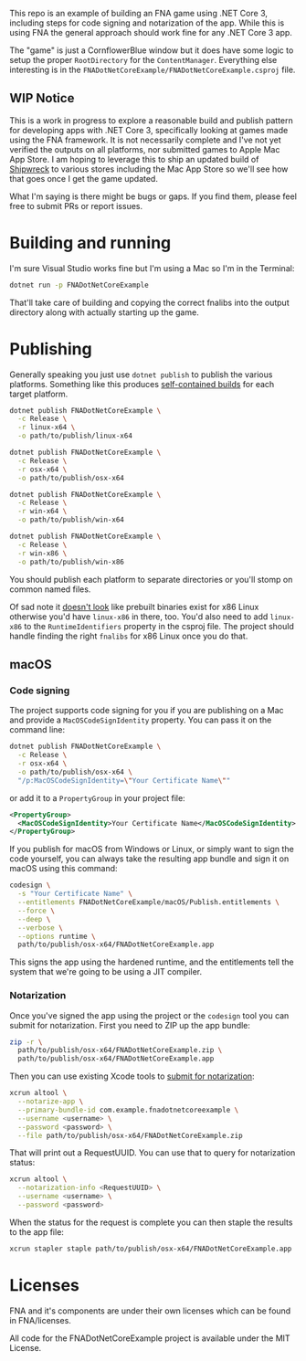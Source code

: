 This repo is an example of building an FNA game using .NET Core 3, including
steps for code signing and notarization of the app. While this is using FNA the
general approach should work fine for any .NET Core 3 app.

The "game" is just a CornflowerBlue window but it does have some logic to setup
the proper `RootDirectory` for the `ContentManager`. Everything else interesting
is in the `FNADotNetCoreExample/FNADotNetCoreExample.csproj` file.

## WIP Notice

This is a work in progress to explore a reasonable build and publish pattern for
developing apps with .NET Core 3, specifically looking at games made using the
FNA framework. It is not necessarily complete and I've not yet verified the
outputs on all platforms, nor submitted games to Apple Mac App Store. I am
hoping to leverage this to ship an updated build of
[Shipwreck](https://shipwreckgame.com) to various stores including the Mac App
Store so we'll see how that goes once I get the game updated.

What I'm saying is there might be bugs or gaps. If you find them, please feel
free to submit PRs or report issues.

# Building and running

I'm sure Visual Studio works fine but I'm using a Mac so I'm in the Terminal:

```sh
dotnet run -p FNADotNetCoreExample
```

That'll take care of building and copying the correct fnalibs into the output
directory along with actually starting up the game.

# Publishing

Generally speaking you just use `dotnet publish` to publish the various
platforms. Something like this produces [self-contained
builds](https://docs.microsoft.com/en-us/dotnet/core/deploying/index#self-contained-deployments-scd)
for each target platform.

```sh
dotnet publish FNADotNetCoreExample \
  -c Release \
  -r linux-x64 \
  -o path/to/publish/linux-x64

dotnet publish FNADotNetCoreExample \
  -c Release \
  -r osx-x64 \
  -o path/to/publish/osx-x64

dotnet publish FNADotNetCoreExample \
  -c Release \
  -r win-x64 \
  -o path/to/publish/win-x64

dotnet publish FNADotNetCoreExample \
  -c Release \
  -r win-x86 \
  -o path/to/publish/win-x86
```

You should publish each platform to separate directories or you'll stomp on
common named files.

Of sad note it [doesn't look](https://github.com/dotnet/coreclr/issues/9265)
like prebuilt binaries exist for x86 Linux otherwise you'd have `linux-x86` in
there, too. You'd also need to add `linux-x86` to the `RuntimeIdentifiers`
property in the csproj file. The project should handle finding the right
`fnalibs` for x86 Linux once you do that.

## macOS

### Code signing

The project supports code signing for you if you are publishing on a Mac and
provide a `MacOSCodeSignIdentity` property. You can pass it on the command line:

```sh
dotnet publish FNADotNetCoreExample \
  -c Release \
  -r osx-x64 \
  -o path/to/publish/osx-x64 \
  "/p:MacOSCodeSignIdentity=\"Your Certificate Name\""
```

or add it to a `PropertyGroup` in your project file:

```xml
<PropertyGroup>
  <MacOSCodeSignIdentity>Your Certificate Name</MacOSCodeSignIdentity>
</PropertyGroup>
```

If you publish for macOS from Windows or Linux, or simply want to sign the code
yourself, you can always take the resulting app bundle and sign it on macOS
using this command:

```sh
codesign \
  -s "Your Certificate Name" \
  --entitlements FNADotNetCoreExample/macOS/Publish.entitlements \
  --force \
  --deep \
  --verbose \
  --options runtime \
  path/to/publish/osx-x64/FNADotNetCoreExample.app
```

This signs the app using the hardened runtime, and the entitlements tell the
system that we're going to be using a JIT compiler.

### Notarization

Once you've signed the app using the project or the `codesign` tool you can
submit for notarization. First you need to ZIP up the app bundle:

```sh
zip -r \
  path/to/publish/osx-x64/FNADotNetCoreExample.zip \
  path/to/publish/osx-x64/FNADotNetCoreExample.app
```

Then you can use existing Xcode tools to [submit for notarization](https://developer.apple.com/documentation/xcode/notarizing_your_app_before_distribution/customizing_the_notarization_workflow?language=objc#3087734):

```sh
xcrun altool \
  --notarize-app \
  --primary-bundle-id com.example.fnadotnetcoreexample \
  --username <username> \
  --password <password> \
  --file path/to/publish/osx-x64/FNADotNetCoreExample.zip
```

That will print out a RequestUUID. You can use that to query for notarization
status:

```sh
xcrun altool \
  --notarization-info <RequestUUID> \
  --username <username> \
  --password <password>
```

When the status for the request is complete you can then staple the results to
the app file:

```sh
xcrun stapler staple path/to/publish/osx-x64/FNADotNetCoreExample.app
```

# Licenses

FNA and it's components are under their own licenses which can be found in
FNA/licenses.

All code for the FNADotNetCoreExample project is available under the MIT
License.
